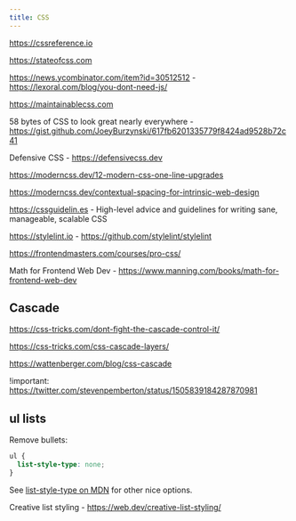 ```yaml
---
title: CSS
---
```


https://cssreference.io

https://stateofcss.com

https://news.ycombinator.com/item?id=30512512 - https://lexoral.com/blog/you-dont-need-js/

https://maintainablecss.com

58 bytes of CSS to look great nearly everywhere - https://gist.github.com/JoeyBurzynski/617fb6201335779f8424ad9528b72c41

Defensive CSS - https://defensivecss.dev

https://moderncss.dev/12-modern-css-one-line-upgrades

https://moderncss.dev/contextual-spacing-for-intrinsic-web-design

https://cssguidelin.es - High-level advice and guidelines for writing sane, manageable, scalable CSS

https://stylelint.io - https://github.com/stylelint/stylelint

https://frontendmasters.com/courses/pro-css/

Math for Frontend Web Dev - https://www.manning.com/books/math-for-frontend-web-dev

## Cascade

https://css-tricks.com/dont-fight-the-cascade-control-it/

https://css-tricks.com/css-cascade-layers/

https://wattenberger.com/blog/css-cascade

!important: https://twitter.com/stevenpemberton/status/1505839184287870981

## ul lists

Remove bullets:

```css
ul {
  list-style-type: none;
}
```

See [list-style-type on MDN](https://developer.mozilla.org/en-US/docs/Web/CSS/list-style-type) for other nice options.

Creative list styling - https://web.dev/creative-list-styling/
